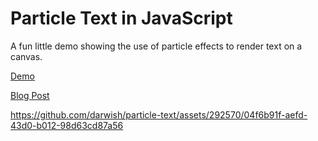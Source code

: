 # Particle Text in JavaScript

A fun little demo showing the use of particle effects to render text on a canvas.

[Demo](http://nullcandy.com/demo/particletext.html)

[Blog Post](http://nullcandy.com/particle-text-in-xna-and-javascript/)

https://github.com/darwish/particle-text/assets/292570/04f6b91f-aefd-43d0-b012-98d63cd87a56
